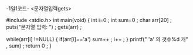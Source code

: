   -1일1코드-
   <문자열입력gets>

#include <stdio.h>
int main(void)
 {
    int i=0 ;
    int sum=0 ;
    char arr[20] ;
    puts("문자열 입력:  ") ; 
    gets(arr) ;

while(arr[i] !=NULL)
 {
 if(arr[i]=='a')
    sum++ ;
    i++ ;
 }
printf(" 'a' 의 갯수%d 개" , sum) ; 
return 0 ;
 }